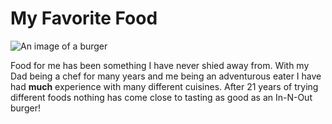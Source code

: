 # My Favorite Food #

![An image of a burger](https://www.cactushugs.com/wp-content/uploads/2017/04/In-N-Out-Burger-1.jpg)

Food for me has been something I have never shied away from. With my Dad being
a chef for many years and me being an adventurous eater I have had **much**
experience with many different cuisines. After 21 years of trying different
foods nothing has come close to tasting as good as an In-N-Out burger!
